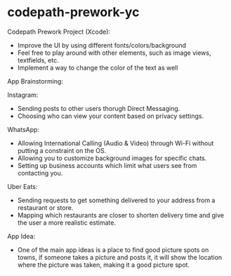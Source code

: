 # codepath-prework-yc
Codepath Prework Project (Xcode):
- Improve the UI by using different fonts/colors/background
- Feel free to play around with other elements, such as image views, textfields, etc.
- Implement a way to change the color of the text as well

App Brainstorming:

Instagram:
- Sending posts to other users thorugh Direct Messaging.
- Choosing who can view your content based on privacy settings.

WhatsApp:
- Allowing International Calling (Audio & Video) through Wi-Fi without putting a constraint on the OS.
- Allowing you to customize background images for specific chats.
- Setting up business accounts which limit what users see from contacting you.

Uber Eats:

- Sending requests to get something delivered to your address from a restaurant or store.
- Mapping which restaurants are closer to shorten delivery time and give the user a more realistic estimate.

App Idea:

- One of the main app ideas is a place to find good picture spots on towns, if someone takes a picture and posts it, it will show the location where the picture was taken, making it a good picture spot.

